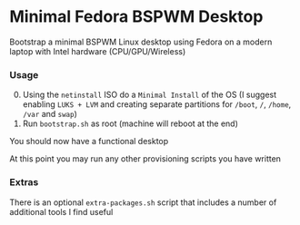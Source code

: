 # Minimal Fedora BSPWM Desktop

Bootstrap a minimal BSPWM Linux desktop using Fedora on a modern laptop with Intel hardware (CPU/GPU/Wireless)

### Usage

0. Using the `netinstall` ISO do a `Minimal Install` of the OS (I suggest enabling `LUKS + LVM` and creating separate partitions for `/boot`, `/`, `/home`, `/var` and `swap`)
1. Run `bootstrap.sh` as root (machine will reboot at the end)

You should now have a functional desktop

At this point you may run any other provisioning scripts you have written

### Extras

There is an optional `extra-packages.sh` script that includes a number of additional tools I find useful

